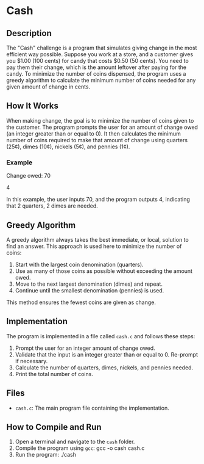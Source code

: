 # Cash

## Description

The "Cash" challenge is a program that simulates giving change in the most efficient way possible. Suppose you work at a store, and a customer gives you $1.00 (100 cents) for candy that costs $0.50 (50 cents). You need to pay them their change, which is the amount leftover after paying for the candy. To minimize the number of coins dispensed, the program uses a greedy algorithm to calculate the minimum number of coins needed for any given amount of change in cents.

## How It Works

When making change, the goal is to minimize the number of coins given to the customer. The program prompts the user for an amount of change owed (an integer greater than or equal to 0). It then calculates the minimum number of coins required to make that amount of change using quarters (25¢), dimes (10¢), nickels (5¢), and pennies (1¢).

### Example

Change owed: 70

4

In this example, the user inputs 70, and the program outputs 4, indicating that 2 quarters, 2 dimes are needed.

## Greedy Algorithm

A greedy algorithm always takes the best immediate, or local, solution to find an answer. This approach is used here to minimize the number of coins:

1. Start with the largest coin denomination (quarters).
2. Use as many of those coins as possible without exceeding the amount owed.
3. Move to the next largest denomination (dimes) and repeat.
4. Continue until the smallest denomination (pennies) is used.

This method ensures the fewest coins are given as change.

## Implementation

The program is implemented in a file called `cash.c` and follows these steps:

1. Prompt the user for an integer amount of change owed.
2. Validate that the input is an integer greater than or equal to 0. Re-prompt if necessary.
3. Calculate the number of quarters, dimes, nickels, and pennies needed.
4. Print the total number of coins.

## Files

- `cash.c`: The main program file containing the implementation.

## How to Compile and Run

1. Open a terminal and navigate to the `cash` folder.
2. Compile the program using `gcc`:
   gcc -o cash cash.c
3. Run the program:
   ./cash
